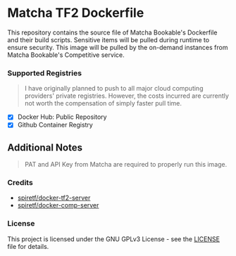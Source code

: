 # Matcha TF2 Dockerfile

This repository contains the source file of Matcha Bookable's Dockerfile and their build scripts. Sensitive items will be pulled during runtime to ensure security.
This image will be pulled by the on-demand instances from Matcha Bookable's Competitive service. 

### Supported Registries
> I have originally planned to push to all major cloud computing providers' private registries. However, the costs incurred are currently not worth the compensation of simply faster pull time.

- [x] Docker Hub: Public Repository
- [x] Github Container Registry

## Additional Notes

> PAT and API Key from Matcha are required to properly run this image.

### Credits

- [spiretf/docker-tf2-server](https://codeberg.org/spire/docker-tf2-server)
- [spiretf/docker-comp-server](https://codeberg.org/spire/docker-comp-server)

### License
This project is licensed under the GNU GPLv3 License - see the [LICENSE](LICENSE) file for details.